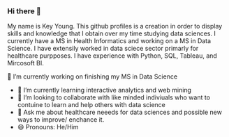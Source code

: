 ### Hi there 👋


My name is Key Young. This github profiles is a creation in order to display skills and knowledge that I obtain over my time studying data sciences. I currently have a MS in Health Informatics and working on a MS in Data Science. I have extensily worked in data sciece sector primarly for healthcare purpposes. I have experience with Python, SQL, Tableau, and Mircosoft BI.  
 
🔭 I’m currently working on finishing my MS in Data Science
- 🌱 I’m currently learning interactive analytics and web mining
- 👯 I’m looking to collaborate with like minded indiviuals who want to contuine to learn and help others with data science 
- 💬 Ask me about healthcare neeeds for data sciences and possible new ways to improve/ enchance it. 
- 😄 Pronouns: He/Him


<!--
**Keyoungg2/Keyoungg2** is a ✨ _special_ ✨ repository because its `README.md` (this file) appears on your GitHub profile.

